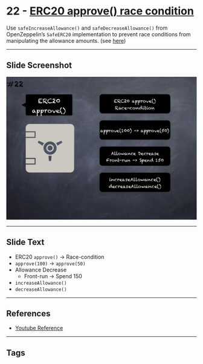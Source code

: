 # 22 - [ERC20 approve() race condition](ERC20%20approve()%20race%20condition.md)
Use `safeIncreaseAllowance()` and `safeDecreaseAllowance()` from OpenZeppelin’s `SafeERC20` implementation to prevent race conditions from manipulating the allowance amounts. (see [here](https://swcregistry.io/docs/SWC-114))

___
## Slide Screenshot
![022.png](../../images/4.%20Pitfalls%20and%20Best%20Practices%20101/022.png)
___
## Slide Text
- ERC20 `approve()` -> 	Race-condition
- `approve(100)` -> `approve(50)`
- Allowance Decrease
	- Front-run -> Spend 150
- `increaseAllowance()`
- `decreaseAllowance()`
___
## References
- [Youtube Reference](https://youtu.be/fgXuHaZDenU?t=112)
___
## Tags